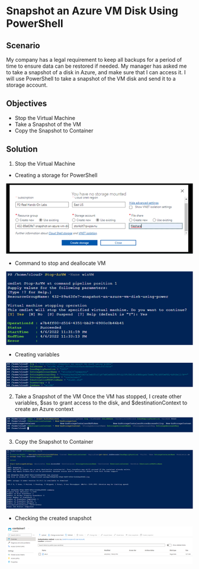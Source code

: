 # Snapshot an Azure VM Disk Using PowerShell

## Scenario

My company has a legal requirement to keep all backups for a period of time to ensure data can be restored if needed. My manager has asked me to take a snapshot of a disk
in Azure, and make sure that I can access it. I will use PowerShell to take a snapshot of the VM disk and send it to a storage account.

## Objectives

* Stop the Virtual Machine
* Take a Snapshot of the VM
* Copy the Snapshot to Container

## Solution

1.	Stop the Virtual Machine
-	Creating a storage for PowerShell

![](../../Images/Lab-14/Imagen1.png/)

-	Command to stop and deallocate VM

![](../../Images/Lab-14/Imagen2.png/)

-	Creating variables

![](../../Images/Lab-14/Imagen3.png/)

2.	Take a Snapshot of the VM
Once the VM has stopped, I create other variables, $sas to grant access to the disk, and $destinationContext to create an Azure context

![](../../Images/Lab-14/Imagen4.png/)

3.	Copy the Snapshot to Container

![](../../Images/Lab-14/Imagen5.png/)

- Checking the created snapshot

![](../../Images/Lab-14/Imagen6.png/)
